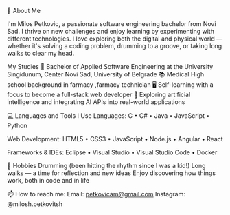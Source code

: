 👋 About Me

I'm Milos Petkovic, a passionate software engineering bachelor from Novi Sad. I thrive on new challenges and enjoy learning by experimenting with different technologies. I love exploring both the digital and physical world — whether it's solving a coding problem, drumming to a groove, or taking long walks to clear my head.

My Studies
🔭 Bachelor of Applied Software Engineering at the University Singidunum, Center Novi Sad, University of Belgrade
📚 Medical High school background in farmacy ,farmacy technician
🖥️ Self-learning with a focus to become a full-stack web developer
🌱 Exploring artificial intelligence and integrating AI APIs into real-world applications


💻 Languages and Tools I Use
Languages:
C • C# • Java • JavaScript • Python 

Web Development:
HTML5 • CSS3 • JavaScript • Node.js • Angular • React 

Frameworks & IDEs:
Eclipse • Visual Studio • Visual Studio Code • Docker

🥁 Hobbies
Drumming (been hitting the rhythm since I was a kid!)
Long walks — a time for reflection and new ideas
Enjoy discovering how things work, both in code and in life

📫 How to reach me:
Email: petkovicam@gmail.com
Instagram: @milosh.petkovitsh
